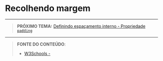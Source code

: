 # Recolhendo margem





***

> **PRÓXIMO TEMA:** [Definindo espaçamento interno - Propriedade `padding`](/conteudo/06-padding-e-dimensoes)

***


> **FONTE DO CONTEÚDO**:
>
> - [W3Schools - ]()

